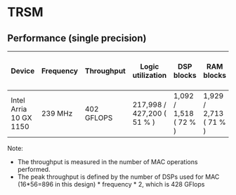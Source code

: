 # TRSM

## Performance (single precision)

| Device | Frequency | Throughput | Logic utilization | DSP blocks | RAM blocks | Efficiency | Matrix and vector Size | Device compiler |
| ------ | --------- | ---------- | ----------------- | ---------- | ---------- | -----------| ----------- | --------------- |
| Intel Arria 10 GX 1150 | 239 MHz | 402 GFLOPS | 217,998 / 427,200 ( 51 % ) | 1,092 / 1,518 ( 72 % ) | 1,929 / 2,713 ( 71 % ) | 94 % efficiency | A(8K,8K) * X(8K,224)  | aoc 19.4.0 (on s001-n137) |
Note: 

- The throughput is measured in the number of MAC operations performed.
- The peak throughput is defined by the number of DSPs used for MAC (16*56=896 in this design) * frequency * 2, which is 428 GFlops
